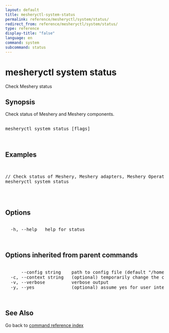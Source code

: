 ```yaml
---
layout: default
title: mesheryctl-system-status
permalink: reference/mesheryctl/system/status/
redirect_from: reference/mesheryctl/system/status/
type: reference
display-title: "false"
language: en
command: system
subcommand: status
---
```


# mesheryctl system status

Check Meshery status

## Synopsis

Check status of Meshery and Meshery components.

<pre class='codeblock-pre'>
<div class='codeblock'>
mesheryctl system status [flags]

</div>
</pre> 

## Examples

<pre class='codeblock-pre'>
<div class='codeblock'>

// Check status of Meshery, Meshery adapters, Meshery Operator and its controllers.
mesheryctl system status 
	

</div>
</pre> 

## Options

<pre class='codeblock-pre'>
<div class='codeblock'>
  -h, --help   help for status

</div>
</pre>

## Options inherited from parent commands

<pre class='codeblock-pre'>
<div class='codeblock'>
      --config string    path to config file (default "/home/admin-pc/.meshery/config.yaml")
  -c, --context string   (optional) temporarily change the current context.
  -v, --verbose          verbose output
  -y, --yes              (optional) assume yes for user interactive prompts.

</div>
</pre>

## See Also

Go back to [command reference index](/reference/mesheryctl/) 

